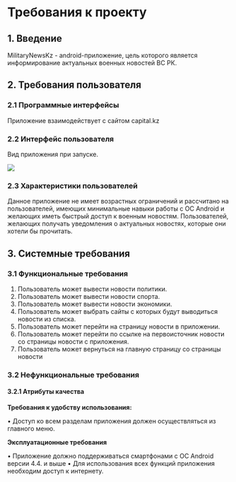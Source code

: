 # **Требования к проекту**

## **1. Введение**

MilitaryNewsKz - android-приложение, цель которого является информирование актуальных военных новостей ВС РК.

## **2. Требования пользователя**

### **2.1 Программные интерфейсы**

Приложение взаимодействует с сайтом capital.kz

### **2.2 Интерфейс пользователя**

Вид приложения при запуске.

![](https://github.com/ZhekasKZ/Military/blob/master/mainDeskTOP/mainDeskTOP.png)

### **2.3 Характеристики пользователей**
Данное приложение не имеет возрастных ограничений и рассчитано на пользователей, имеющих минимальные навыки работы с ОС Android и желающих иметь быстрый доступ к военным новостям. Пользователей, желающих получать уведомления о актуальных новостях, которые они хотели бы прочитать.

## **3. Системные требования**

### **3.1 Функциональные требования**
1) Пользователь может вывести новости политики.
2) Пользователь может вывести новости спорта.
3) Пользователь может вывести новости экономики.
4) Пользователь может выбрать сайты с которых будут выводиться новости из списка.
5) Пользователь может перейти на страницу новости в приложении.
6) Пользователь может перейти по ссылке на первоисточник новости со страницы новости с приложения.
7) Пользователь может вернуться на главную страницу со страницы новости


### **3.2 Нефункциональные требования**

#### **3.2.1 Атрибуты качества**

**Требования к удобству использования:**

•	Доступ ко всем разделам приложения должен осуществляться из главного меню.

**Эксплуатационные требования**

•	Приложение должно поддерживаться смартфонами с ОС Android версии 4.4. и выше
•	Для использования всех функций приложения необходим доступ к интернету.

